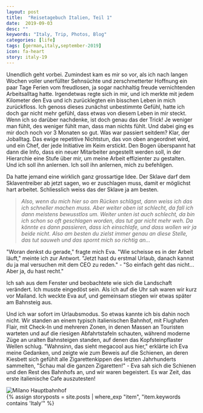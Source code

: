 ```yaml
---
layout: post
title:  "Reisetagebuch Italien, Teil 1"
date:  2019-09-03
desc: ""
keywords: "Italy, Trip, Photos, Blog"
categories: [life]
tags: [german,italy,september-2019]
icon: fa-heart
story: italy-19
---
```


Unendlich geht vorbei. Zumindest kam es mir so vor, als ich nach langen Wochen voller unerfüllter Sehnsüchte und zerschmetterter Hoffnung ein paar Tage Ferien vom freudlosen, ja sogar nachhaltig freude vernichtenden Arbeitsalltag hatte. Irgendetwas regte sich in mir, und ich merkte mit jedem Kilometer den Eva und ich zurücklegten ein bisschen Leben in mich zurückfloss. Ich genoss dieses zunächst unbestimmte Gefühl, hatte ich doch gar nicht mehr gefühl, dass etwas von diesem Leben in mir steckt. Wenn ich so darüber nachdenke, ist doch genau das der Trick! Je weniger man fühlt, des weniger fühlt man, dass man nichts fühlt. Und dabei ging es mir doch noch vor 3 Monaten so gut. Was war passiert seitdem? Klar, der Joballtag. Das ewige repetitive Nichtstun, das von oben angeordnet wird, und ein Chef, der jede Initiative im Keim erstickt. Den Bogen überspannt hat dann die Info, dass ein neuer Mitarbeiter angestellt werden soll, in der Hierarchie eine Stufe über mir, um meine Arbeit effizienter zu gestalten. Und ich soll ihn anlernen. Ich soll ihn anlernen, mich zu befehligen.

Da hatte jemand eine wirklich ganz grossartige Idee. Der Sklave darf dem Sklaventreiber ab jetzt sagen, wo er zuschlagen muss, damit er möglichst hart arbeitet. Schliesslich weiss das der Sklave ja am besten. 

> *Also, wenn du mich hier so am Rücken schlägst, dann weiss ich das ich schneller machen muss. Aber weiter oben ist schlecht, da fall ich dann meistens bewusstlos um. Weiter unten ist auch schlecht, da bin ich schon so oft geschlagen worden, das tut gar nicht mehr weh. Da könnte es dann passieren, dass ich einschlafe, und dass wollen wir ja beide nicht. Also am besten du zielst immer genau an diese Stelle, das tut sauweh und das spornt mich so richtig an...*

"Woran denkst du gerade," fragte mich Eva. "Wie scheisse es in der Arbeit läuft," meinte ich zur Antwort. "Jetzt hast du erstmal Urlaub, danach kannst du ja mal versuchen mit dem CEO zu reden." - "So einfach geht das nicht... Aber ja, du hast recht."

Ich sah aus dem Fenster und beobachtete wie sich die Landschaft verändert. Ich musste eingedöst sein. Als ich auf die Uhr sah waren wir kurz vor Mailand. Ich weckte Eva auf, und gemeinsam stiegen wir etwas später am Bahnsteig aus. 

Und ich war sofort im Urlaubsmodus. So etwas kannte ich bis dahin noch nicht. Wir standen an einem typisch italienischen Bahnhof, mit Flughafen Flair, mit Check-In und mehreren Zonen, in denen Massen an Touristen warteten und auf die riesigen Abfahrtstafeln schauten, während moderne Züge an uralten Bahnsteigen standen, auf denen das Kopfsteinpflaster Wellen schlug. "Wahnsinn, das sieht megacool aus hier," erklärte ich Eva meine Gedanken, und zeigte wie zum Beweis auf die Schienen, an deren Kiesbett sich gefühlt alle Zigarettenkippen des letzten Jahrhunderts sammelten, "Schau mal die ganzen Zigaretten!" - Eva sah sich die Schienen und den Rest des Bahnhofs an, und wir waren begeistert. Es war Zeit, das erste italienische Cafe auszutesten!


<img src="https://www.dropbox.com/s/2dtwpahy5dqz3sm/Foto%2001.09.19%2C%2010%2056%2028.jpg?raw=1" class="" alt="Milano Hauptbahnhof"/>

<div>
    {% assign storyposts = site.posts | where_exp "item", "item.keywords contains 'Italy'" %}
</div>
